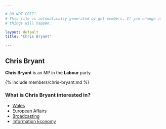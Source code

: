 ```yaml
---

# DO NOT EDIT!
# This file is automatically generated by get-members. If you change it, bad
# things will happen.

layout: default
title: "Chris Bryant"

---
```


## Chris Bryant

**Chris Bryant** is an MP in the **Labour** party.

{% include members/chris-bryant.md %}

### What is Chris Bryant interested in?


* [Wales](/interests/wales.html)
* [European Affairs](/interests/european-affairs.html)
* [Broadcasting](/interests/broadcasting.html)
* [Information Economy](/interests/information-economy.html)
